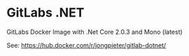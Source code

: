 # GitLabs .NET

GitLabs Docker Image with .Net Core 2.0.3 and Mono (latest)

See: https://hub.docker.com/r/jongpieter/gitlab-dotnet/
